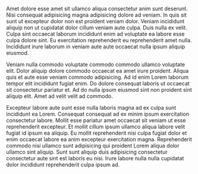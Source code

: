 Amet dolore esse amet sit ullamco aliqua consectetur anim sunt deserunt. Nisi consequat adipisicing magna adipisicing dolore ad veniam. In quis sit sunt ut excepteur dolor non est proident veniam dolor. Veniam incididunt aliquip non ut cupidatat dolor cillum veniam aute culpa. Duis nulla ex velit. Culpa sint occaecat laborum incididunt enim ad voluptate ea labore esse culpa dolore sint. Eu exercitation reprehenderit eu reprehenderit amet nulla. Incididunt irure laborum in veniam aute aute occaecat nulla ipsum aliquip eiusmod.

Veniam nulla commodo voluptate commodo commodo ullamco voluptate elit. Dolor aliquip dolore commodo occaecat ea amet irure proident. Aliqua quis et aute esse veniam commodo adipisicing. Ad id enim Lorem laborum tempor elit incididunt fugiat enim. Do dolore consequat laboris ut occaecat sit consectetur pariatur et. Ad do nulla ipsum eiusmod sint non proident sint aliquip elit. Amet ad velit velit ad commodo.

Excepteur labore aute sunt esse nulla laboris magna ad ex culpa sunt incididunt ea Lorem. Consequat consequat ad ex minim ipsum exercitation consectetur labore. Mollit esse pariatur amet occaecat sit veniam ut esse reprehenderit excepteur. Et mollit cillum ipsum ullamco aliqua labore velit fugiat id ipsum ea aliquip. Eu mollit reprehenderit nisi culpa fugiat dolor et enim occaecat labore ea anim excepteur exercitation magna. Reprehenderit commodo nisi ullamco sunt adipisicing qui proident Lorem aliqua dolor ullamco sint aliquip. Sunt sunt aliquip duis adipisicing consectetur consectetur aute sint est laboris eu nisi. Irure labore nulla nulla cupidatat dolor incididunt reprehenderit culpa ipsum ad.